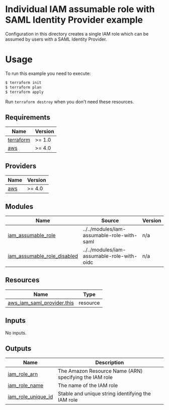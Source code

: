 # Individual IAM assumable role with SAML Identity Provider example

Configuration in this directory creates a single IAM role which can be assumed by users with a SAML Identity Provider.

# Usage

To run this example you need to execute:

```bash
$ terraform init
$ terraform plan
$ terraform apply
```

Run `terraform destroy` when you don't need these resources.

<!-- BEGINNING OF PRE-COMMIT-TERRAFORM DOCS HOOK -->
## Requirements

| Name | Version |
|------|---------|
| <a name="requirement_terraform"></a> [terraform](#requirement\_terraform) | >= 1.0 |
| <a name="requirement_aws"></a> [aws](#requirement\_aws) | >= 4.0 |

## Providers

| Name | Version |
|------|---------|
| <a name="provider_aws"></a> [aws](#provider\_aws) | >= 4.0 |

## Modules

| Name | Source | Version |
|------|--------|---------|
| <a name="module_iam_assumable_role"></a> [iam\_assumable\_role](#module\_iam\_assumable\_role) | ../../modules/iam-assumable-role-with-saml | n/a |
| <a name="module_iam_assumable_role_disabled"></a> [iam\_assumable\_role\_disabled](#module\_iam\_assumable\_role\_disabled) | ../../modules/iam-assumable-role-with-oidc | n/a |

## Resources

| Name | Type |
|------|------|
| [aws_iam_saml_provider.this](https://registry.terraform.io/providers/hashicorp/aws/latest/docs/resources/iam_saml_provider) | resource |

## Inputs

No inputs.

## Outputs

| Name | Description |
|------|-------------|
| <a name="output_iam_role_arn"></a> [iam\_role\_arn](#output\_iam\_role\_arn) | The Amazon Resource Name (ARN) specifying the IAM role |
| <a name="output_iam_role_name"></a> [iam\_role\_name](#output\_iam\_role\_name) | The name of the IAM role |
| <a name="output_iam_role_unique_id"></a> [iam\_role\_unique\_id](#output\_iam\_role\_unique\_id) | Stable and unique string identifying the IAM role |
<!-- END OF PRE-COMMIT-TERRAFORM DOCS HOOK -->
